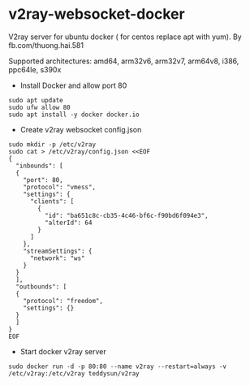 # v2ray-websocket-docker
V2ray server for ubuntu docker ( for centos replace apt with yum). By fb.com/thuong.hai.581

Supported architectures: amd64, arm32v6, arm32v7, arm64v8, i386, ppc64le, s390x

- Install Docker and allow port 80
```console 
sudo apt update
sudo ufw allow 80
sudo apt install -y docker docker.io
```

- Create v2ray websocket config.json
```console
sudo mkdir -p /etc/v2ray
sudo cat > /etc/v2ray/config.json <<EOF
{
  "inbounds": [
  {
    "port": 80,
    "protocol": "vmess",
    "settings": {
      "clients": [
        {
          "id": "ba651c8c-cb35-4c46-bf6c-f90bd6f094e3",
          "alterId": 64
        }
      ]
    },
    "streamSettings": {
      "network": "ws"
    }
  }
  ],
  "outbounds": [
  {
    "protocol": "freedom",
    "settings": {}
  }
  ]
}
EOF
```
- Start docker v2ray server
```console 
sudo docker run -d -p 80:80 --name v2ray --restart=always -v /etc/v2ray:/etc/v2ray teddysun/v2ray
```




